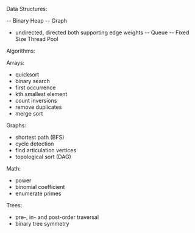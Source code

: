 Data Structures:

-- Binary Heap
-- Graph
  - undirected, directed both supporting edge weights
-- Queue
-- Fixed Size Thread Pool

Algorithms:

Arrays:
  - quicksort
  - binary search
  - first occurrence
  - kth smallest element
  - count inversions
  - remove duplicates
  - merge sort

Graphs:
  - shortest path (BFS)
  - cycle detection
  - find articulation vertices
  - topological sort (DAG)

Math:
  - power
  - binomial coefficient
  - enumerate primes

Trees:
  - pre-, in- and post-order traversal
  - binary tree symmetry
